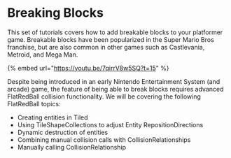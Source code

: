# Breaking Blocks

This set of tutorials covers how to add breakable blocks to your platformer game. Breakable blocks have been popularized in the Super Mario Bros franchise, but are also common in other games such as Castlevania, Metroid, and Mega Man.

{% embed url="https://youtu.be/7qirrV8w5SQ?t=15" %}

Despite being introduced in an early Nintendo Entertainment System (and arcade) game, the feature of being able to break blocks requires advanced FlatRedBall collision functionality. We will be covering the following FlatRedBall topics:

* Creating entities in Tiled
* Using TileShapeCollections to adjust Entity RepositionDirections
* Dynamic destruction of entities
* Combining manual collision calls with CollisionRelationships
* Manually calling CollisionRelationship
